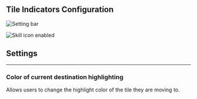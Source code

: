 ## Tile Indicators Configuration

![Setting bar](https://i.imgur.com/eDipbE9.png)

![Skill icon enabled](https://i.imgur.com/73agl2H.gif)


## Settings
---
### Color of current destination highlighting
Allows users to change the highlight color of the tile they are moving to.
